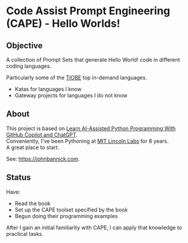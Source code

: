 # Code Assist Prompt Engineering (<strong>CAPE</strong>) - Hello Worlds!
## Objective
A collection of Prompt Sets that generate Hello World! code in different coding languages.

Particularly some of the <a href="https://www.tiobe.com/tiobe-index/">TIOBE</a> top in-demand languages.

* Katas for languages I know
* Gateway projects for languages I do not know

## About

This project is based on <a href="https://www.manning.com/books/learn-ai-assisted-python-programming">Learn AI-Assisted Python Programming With GitHub Copilot and ChatGPT</a>.  
Conveniently, I've been Pythoning at <a href="https://www.ll.mit.edu/">MIT Lincoln Labs</a> for 8 years.  
A great place to start.

See: <a href="https://johnbannick.com/pg_prompt/jb_prompt_proj_01.html">https://johnbannick.com</a>.

## Status

Have:

* Read the book
* Set up the CAPE toolset specified by the book
* Begun doing their programming examples

After I gain an initial familiarity with CAPE, I can apply that knowledge to practical tasks.


